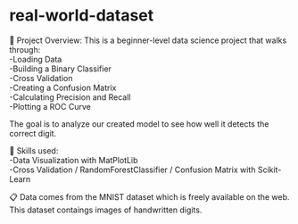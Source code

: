 # real-world-dataset

📂 Project Overview:
This is a beginner-level data science project that walks through:   
-Loading Data   
-Building a Binary Classifier  
-Cross Validation  
-Creating a Confusion Matrix  
-Calculating Precision and Recall  
-Plotting a ROC Curve  

The goal is to analyze our created model to see how well it detects the correct digit. 

📝 Skills used:  
-Data Visualization with MatPlotLib  
-Cross Validation / RandomForestClassifier / Confusion Matrix with Scikit-Learn  

📋 Data comes from the MNIST dataset which is freely available on the web.
This dataset contaings images of handwritten digits.
